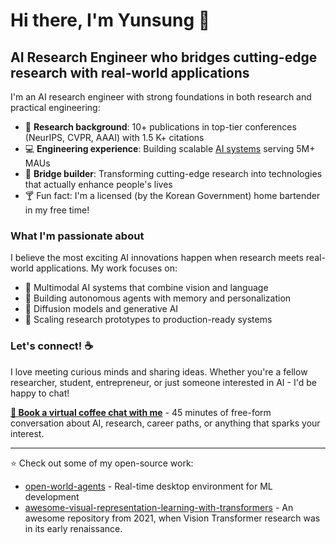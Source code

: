 # Hi there, I'm Yunsung 👋

## AI Research Engineer who bridges cutting-edge research with real-world applications

I'm an AI research engineer with strong foundations in both research and practical engineering:

- 🔬 **Research background**: 10+ publications in top-tier conferences (NeurIPS, CVPR, AAAI) with 1.5 K+ citations
- 💻 **Engineering experience**: Building scalable [AI systems](https://wrtn.ai/) serving 5M+ MAUs
- 🌉 **Bridge builder**: Transforming cutting-edge research into technologies that actually enhance people's lives
- 🍸 Fun fact: I'm a licensed (by the Korean Government) home bartender in my free time!

### What I'm passionate about

I believe the most exciting AI innovations happen when research meets real-world applications. My work focuses on:

- 🧠 Multimodal AI systems that combine vision and language
- 🤖 Building autonomous agents with memory and personalization
- 🔄 Diffusion models and generative AI
- 🚀 Scaling research prototypes to production-ready systems

### Let's connect! ☕

I love meeting curious minds and sharing ideas. Whether you're a fellow researcher, student, entrepreneur, or just someone interested in AI - I'd be happy to chat!

**[📅 Book a virtual coffee chat with me](https://calendar.app.google/rPZygV2ry7UiWev99)** - 45 minutes of free-form conversation about AI, research, career paths, or anything that sparks your interest.

---

⭐ Check out some of my open-source work:

- [open-world-agents](https://github.com/open-world-agents/open-world-agents) - Real-time desktop environment for ML development
- [awesome-visual-representation-learning-with-transformers](https://github.com/alohays/awesome-visual-representation-learning-with-transformers) - An awesome repository from 2021, when Vision Transformer research was in its early renaissance.
